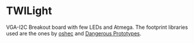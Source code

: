 TWILight
========

VGA-I2C Breakout board with few LEDs and Atmega. The footprint libraries used are the ones by [oshec](http://library.oshec.org/) and [Dangerous 
Prototypes](http://dangerousprototypes.com/2012/09/18/eagle-parts-our-eagle-library-converted-to-kicad/).
